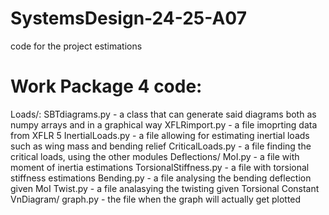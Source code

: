 # SystemsDesign-24-25-A07
code for the project estimations

# Work Package 4 code:
Loads/:
    SBTdiagrams.py - a class that can generate said diagrams both as numpy arrays and in a graphical way
    XFLRimport.py - a file imoprting data from XFLR 5
    InertialLoads.py - a file allowing for estimating inertial loads such as wing mass and bending relief
    CriticalLoads.py - a file finding the critical loads, using the other modules
Deflections/
    MoI.py - a file with moment of inertia estimations
    TorsionalStiffness.py - a file with torsional stiffness estimations
    Bending.py - a file analysing the bending deflection given MoI
    Twist.py - a file analasying the twisting given Torsional Constant
VnDiagram/
    graph.py - the file when the graph will actually get plotted